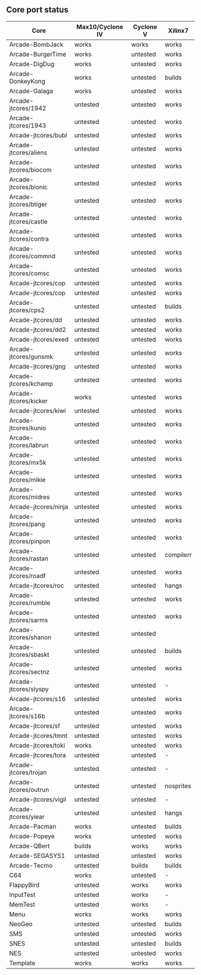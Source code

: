 ## Core port status

 **Core** | **Max10/Cyclone IV** | **Cyclone V** | **Xilinx7**
--|--|--|--
Arcade-BombJack         | works    | works    | works
Arcade-BurgerTime       | works    | untested | works
Arcade-DigDug           | works    | untested | works
Arcade-DonkeyKong       | works    | untested | builds
Arcade-Galaga           | works    | untested | works
Arcade-jtcores/1942     | untested | untested | works
Arcade-jtcores/1943     | untested | untested | works
Arcade-jtcores/bubl     | untested | untested | works
Arcade-jtcores/aliens   | untested | untested | works
Arcade-jtcores/biocom   | untested | untested | works
Arcade-jtcores/bionic   | untested | untested | works
Arcade-jtcores/btiger   | untested | untested | works
Arcade-jtcores/castle   | untested | untested | works
Arcade-jtcores/contra   | untested | untested | works
Arcade-jtcores/commnd   | untested | untested | works
Arcade-jtcores/comsc    | untested | untested | works
Arcade-jtcores/cop      | untested | untested | works
Arcade-jtcores/cop      | untested | untested | works
Arcade-jtcores/cps2     | untested | untested | builds
Arcade-jtcores/dd       | untested | untested | works
Arcade-jtcores/dd2      | untested | untested | works
Arcade-jtcores/exed     | untested | untested | works
Arcade-jtcores/gunsmk   | untested | untested | works
Arcade-jtcores/gng      | untested | untested | works
Arcade-jtcores/kchamp   | untested | untested | works
Arcade-jtcores/kicker   | works    | untested | works
Arcade-jtcores/kiwi     | untested | untested | works
Arcade-jtcores/kunio    | untested | untested | works
Arcade-jtcores/labrun   | untested | untested | works
Arcade-jtcores/mx5k     | untested | untested | works
Arcade-jtcores/mikie    | untested | untested | works
Arcade-jtcores/midres   | untested | untested | works
Arcade-jtcores/ninja    | untested | untested | works
Arcade-jtcores/pang     | untested | untested | works
Arcade-jtcores/pinpon   | untested | untested | works
Arcade-jtcores/rastan   | untested | untested | compilerr
Arcade-jtcores/roadf    | untested | untested | works
Arcade-jtcores/roc      | untested | untested | hangs
Arcade-jtcores/rumble   | untested | untested | works
Arcade-jtcores/sarms    | untested | untested | works
Arcade-jtcores/shanon   | untested | untested | 
Arcade-jtcores/sbaskt   | untested | untested | builds
Arcade-jtcores/sectnz   | untested | untested | works
Arcade-jtcores/slyspy   | untested | untested | -
Arcade-jtcores/s16      | untested | untested | works
Arcade-jtcores/s16b     | untested | untested | works
Arcade-jtcores/sf       | untested | untested | works
Arcade-jtcores/tmnt     | untested | untested | works
Arcade-jtcores/toki     | works    | untested | works
Arcade-jtcores/tora     | untested | untested | -
Arcade-jtcores/trojan   | untested | untested | -
Arcade-jtcores/outrun   | untested | untested | nosprites
Arcade-jtcores/vigil    | untested | untested | -
Arcade-jtcores/yiear    | untested | untested | hangs
Arcade-Pacman           | works    | untested | builds
Arcade-Popeye           | works    | untested | works
Arcade-QBert            | builds   | works    | works
Arcade-SEGASYS1         | untested | untested | works
Arcade-Tecmo            | untested | builds   | builds
C64                     | works    | untested | -
FlappyBird              | untested | works    | works
InputTest               | untested | works    | -
MemTest                 | untested | works    | -
Menu                    | works    | works    | works
NeoGeo                  | untested | untested | builds
SMS                     | untested | untested | works
SNES                    | untested | untested | builds
NES                     | untested | untested | works
Template                | works    | works    | works
